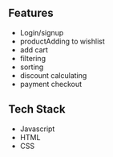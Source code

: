 


## Features

- Login/signup
- productAdding to wishlist
- add cart
- filtering
- sorting
- discount calculating
- payment checkout


## Tech Stack

* Javascript
* HTML
* CSS

